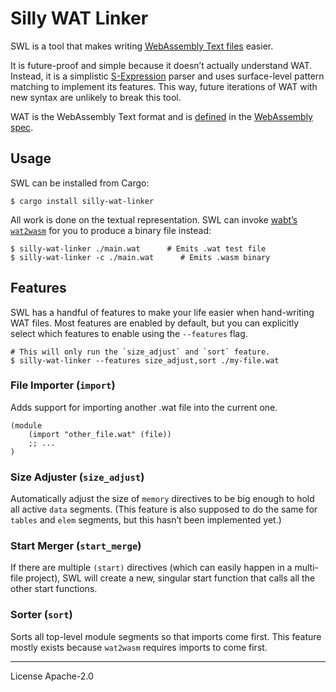 # Silly WAT Linker

SWL is a tool that makes writing [WebAssembly Text files][wat spec] easier.

It is future-proof and simple because it doesn’t actually understand WAT. Instead, it is a simplistic [S-Expression] parser and uses surface-level pattern matching to implement its features. This way, future iterations of WAT with new syntax are unlikely to break this tool.

WAT is the WebAssembly Text format and is [defined][wat spec] in the [WebAssembly spec].

## Usage

SWL can be installed from Cargo:

```
$ cargo install silly-wat-linker
```

All work is done on the textual representation. SWL can invoke [wabt’s `wat2wasm`][wabt] for you to produce a binary file instead:

```
$ silly-wat-linker ./main.wat      # Emits .wat test file
$ silly-wat-linker -c ./main.wat      # Emits .wasm binary
```

## Features

SWL has a handful of features to make your life easier when hand-writing WAT files. Most features are enabled by default, but you can explicitly select which features to enable using the `--features` flag.

```
# This will only run the `size_adjust` and `sort` feature.
$ silly-wat-linker --features size_adjust,sort ./my-file.wat
```

### File Importer (`import`)

Adds support for importing another .wat file into the current one.

```wat
(module
	(import "other_file.wat" (file))
	;; ...
)
```

### Size Adjuster (`size_adjust`)

Automatically adjust the size of `memory` directives to be big enough to hold all active `data` segments. (This feature is also supposed to do the same for `tables` and `elem` segments, but this hasn’t been implemented yet.)

### Start Merger (`start_merge`)

If there are multiple `(start)` directives (which can easily happen in a multi-file project), SWL will create a new, singular start function that calls all the other start functions.

### Sorter (`sort`)

Sorts all top-level module segments so that imports come first. This feature mostly exists because `wat2wasm` requires imports to come first.

---

License Apache-2.0

[wat spec]: https://webassembly.github.io/spec/core/text/index.html
[webassembly spec]: https://webassembly.github.io/spec/core/
[wabt]: https://github.com/WebAssembly/wabt
[s-expression]: https://en.wikipedia.org/wiki/S-expression
